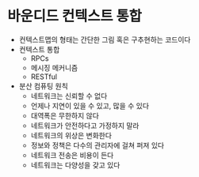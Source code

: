 # 바운디드 컨텍스트 통합
- 컨텍스트맵의 형태는 간단한 그림 혹은 구추현하는 코드이다
- 컨텍스트 통합
    - RPCs
    - 메시징 메커니즘
    - RESTful
- 분산 컴퓨팅 원칙
    - 네트워크는 신뢰할 수 없다
    - 언제나 지연이 있을 수 있고, 많을 수 있다
    - 대역폭은 무한하지 않다
    - 네트워크가 안전하다고 가정하지 말라
    - 네트워크의 위상은 변화한다
    - 정보와 정책은 다수의 관리자에 걸쳐 퍼져 있다
    - 네트워크 전송은 비용이 든다
    - 네트워크는 다양성을 갖고 있다